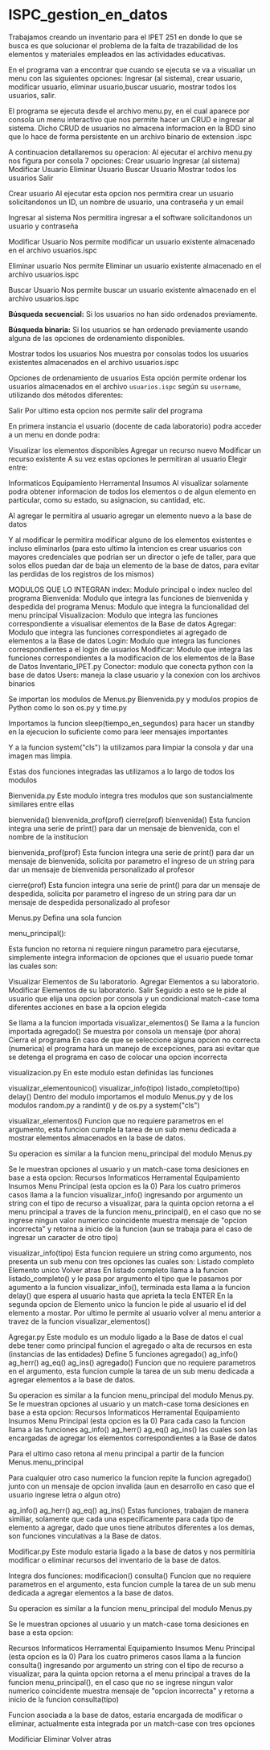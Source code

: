 # ISPC_gestion_en_datos

Trabajamos creando un inventario para el IPET 251 en donde lo que se busca es que solucionar el problema de  la falta de trazabilidad de los elementos y materiales empleados en las actividades educativas. 

En el programa van a encontrar que cuando se ejecuta se va a visualiar un menu con las siguientes opciones: Ingresar (al sistema), crear usuario, modificar usuario, eliminar usuario,buscar usuario, mostrar todos los usuarios, salir. 

El programa se ejecuta desde el archivo menu.py, en el cual aparece por consola un menu interactivo que nos permite hacer un CRUD e ingresar al sistema.
Dicho CRUD de usuarios no almacena informacion en la BDD sino que lo hace de forma persistente en un archivo binario de extension .ispc

A continuacion detallaremos su operacion:
Al ejecutar el archivo menu.py nos figura por consola 7 opciones:
Crear usuario
Ingresar (al sistema)
Modificar Usuario
Eliminar Usuario
Buscar Usuario
Mostrar todos los usuarios
Salir

Crear usuario
Al ejecutar esta opcion nos permitira crear un usuario solicitandonos un ID, un nombre de usuario, una contraseña y un email

Ingresar al sistema
Nos permitira ingresar a el software solicitandonos un usuario y contraseña

Modificar Usuario
Nos permite modificar un usuario existente almacenado en el archivo usuarios.ispc

Eliminar usuario
Nos permite Eliminar un usuario existente almacenado en el archivo usuarios.ispc

Buscar Usuario
Nos permite buscar un usuario existente almacenado en el archivo usuarios.ispc

**Búsqueda secuencial:** Si los usuarios no han sido ordenados previamente.

**Búsqueda binaria:** Si los usuarios se han ordenado previamente usando alguna de las opciones de ordenamiento disponibles.

Mostrar todos los usuarios
Nos muestra por consolas todos los usuarios existentes almacenados en el archivo usuarios.ispc

Opciones de ordenamiento de usuarios
Esta opción permite ordenar los usuarios almacenados en el archivo `usuarios.ispc` según su `username`, utilizando dos métodos diferentes:

Salir
Por ultimo esta opcion nos permite salir del programa 

En primera instancia el usuario (docente de cada laboratorio) podra acceder a un menu en donde podra:

Visualizar los elementos disponibles
Agregar un recurso nuevo
Modificar un recurso existente
A su vez estas opciones le permitiran al usuario Elegir entre:

Informaticos
Equipamiento
Herramental
Insumos
Al visualizar solamente podra obtener informacion de todos los elementos o de algun elemento en particular, como su estado, su asignacion, su cantidad, etc.

Al agregar le permitira al usuario agregar un elemento nuevo a la base de datos

Y al modificar le permitira modificar alguno de los elementos existentes e incluso eliminarlos (para esto ultimo la intencion es crear usuarios con mayores credenciales que podrian ser un director o jefe de taller, para que solos ellos puedan dar de baja un elemento de la base de datos, para evitar las perdidas de los registros de los mismos)

MODULOS QUE LO INTEGRAN
index: Modulo principal o index nucleo del programa
Bienvenida: Modulo que integra las funciones de bienvenida y despedida del programa
Menus: Modulo que integra la funcionalidad del menu principal
Visualizacion: Modulo que integra las funciones correspondiente a visualisar elementos de la Base de datos
Agregar: Modulo que integra las funciones correspondietes al agregado de elementos a la Base de datos
Login: Modulo que integra las funciones correspondientes a el login de usuarios
Modificar: Modulo que integra las funciones correspondientes a la modificacion de los elementos de la Base de Datos
Inventario_IPET.py
Conector: modulo que conecta python con la base de datos
Users: maneja la clase usuario y la conexion con los archivos binarios

Se importan los modulos de Menus.py Bienvenida.py y modulos propios de Python como lo son os.py y time.py

Importamos la funcion sleep(tiempo_en_segundos) para hacer un standby en la ejecucion lo suficiente como para leer mensajes importantes

Y a la funcion system("cls") la utilizamos para limpiar la consola y dar una imagen mas limpia.

Estas dos funciones integradas las utilizamos a lo largo de todos los modulos

Bienvenida.py
Este modulo integra tres modulos que son sustancialmente similares entre ellas

bienvenida()
bienvenida_prof(prof)
cierre(prof)
bienvenida()
Esta funcion integra una serie de print() para dar un mensaje de bienvenida, con el nombre de la institucion

bienvenida_prof(prof)
Esta funcion integra una serie de print() para dar un mensaje de bienvenida, solicita por parametro el ingreso de un string para dar un mensaje de bienvenida personalizado al profesor

cierre(prof)
Esta funcion integra una serie de print() para dar un mensaje de despedida, solicita por parametro el ingreso de un string para dar un mensaje de despedida personalizado al profesor

Menus.py
Defina una sola funcion

menu_principal():

Esta funcion no retorna ni requiere ningun parametro para ejecutarse, simplemente integra informacion de opciones que el usuario puede tomar las cuales son:

Visualizar Elementos de Su laboratorio.
Agregar Elementos a su laboratorio.
Modificar Elementos de su laboratorio.
Salir
Seguido a esto se le pide al usuario que elija una opcion por consola y un condicional match-case toma diferentes acciones en base a la opcion elegida

Se llama a la funcion importada visualizar_elementos()
Se llama a la funcion importada agregado()
Se muestra por consola un mensaje (por ahora)
Cierra el programa
En caso de que se seleccione alguna opcion no correcta (numerica) el programa hará un manejo de excepciones, para  asi evitar que se detenga el programa en caso de colocar una opcion incorrecta

visualizacion.py
En este modulo estan definidas las funciones

visualizar_elementounico()
visualizar_info(tipo)
listado_completo(tipo)
delay()
Dentro del modulo importamos el modulo Menus.py y de los modulos random.py a randint() y de os.py a system("cls")

visualizar_elementos()
Funcion que no requiere parametros en el argumento, esta funcion cumple la tarea de un sub menu dedicada a mostrar elementos almacenados en la base de datos.

Su operacion es similar a la funcion menu_principal del modulo Menus.py

Se le muestran opciones al usuario y un match-case toma desiciones en base a esta opcion:
Recursos Informaticos
Herramental
Equipamiento
Insumos
Menu Principal (esta opcion es la 0)
Para los cuatro primeros casos llama a la funcion visualizar_info() ingresando por argumento un string con el tipo de recurso a visualizar, para la quinta opcion retorna a el menu principal a traves de la funcion menu_principal(), en el caso que no se ingrese ningun valor numerico coincidente muestra mensaje de "opcion incorrecta" y retorna a inicio de la funcion (aun se trabaja para el caso de ingresar un caracter de otro tipo)

visualizar_info(tipo)
Esta funcion requiere un string como argumento, nos presenta un sub menu con tres opciones las cuales son:
Listado completo
Elemento unico
Volver atras
En listado completo llama a la funcion listado_completo() y le pasa por argumento el tipo que le pasamos por agumento a la funcion visualizar_info(), terminada esta llama a la funcion delay() que espera al usuario hasta que aprieta la tecla ENTER
En la segunda opcion de Elemento unico la funcion le pide al usuario el id del elemento a mostar. Por ultimo le permite al usuario volver al menu anterior a travez de la funcion visualizar_elementos()

Agregar.py
Este modulo es un modulo ligado a la Base de datos el cual debe tener como principal funcion el agregado o alta de recursos en esta (instancias de las entidades)
Define 5 funciones
agregado()
ag_info()
ag_herr()
ag_eq()
ag_ins()
agregado()
Funcion que no requiere parametros en el argumento, esta funcion cumple la tarea de un sub menu dedicada a agregar elementos a la base de datos.

Su operacion es similar a la funcion menu_principal del modulo Menus.py. Se le muestran opciones al usuario y un match-case toma desiciones en base a esta opcion:
Recursos Informaticos
Herramental
Equipamiento
Insumos
Menu Principal (esta opcion es la 0)
Para cada caso la funcion llama a las funciones ag_info() ag_herr() ag_eq() ag_ins() las cuales son las encargadas de agregar los elementos correspondientes a la Base de datos

Para el ultimo caso retona al menu principal a partir de la funcion Menus.menu_principal

Para cualquier otro caso numerico la funcion repite la funcion agregado() junto con un mensaje de opcion invalida (aun en desarrollo en caso que el usuario ingrese letra o algun otro)

ag_info() ag_herr() ag_eq() ag_ins()
Estas funciones, trabajan de manera similiar, solamente que cada una especificamente para cada tipo de elemento a agregar, dado que unos tiene atributos diferentes a los demas, son funciones vinculativas a la Base de datos.

Modificar.py
Este modulo estaria ligado a la base de datos y nos permitiria modificar o eliminar recursos del inventario de la base de datos.

Integra dos funciones:
modificacion()
consulta()
Funcion que no requiere parametros en el argumento, esta funcion cumple la tarea de un sub menu dedicada a agregar elementos a la base de datos.

Su operacion es similar a la funcion menu_principal del modulo Menus.py

Se le muestran opciones al usuario y un match-case toma desiciones en base a esta opcion:

Recursos Informaticos
Herramental
Equipamiento
Insumos
Menu Principal (esta opcion es la 0)
Para los cuatro primeros casos llama a la funcion consulta() ingresando por argumento un string con el tipo de recurso a visualizar, para la quinta opcion retorna a el menu principal a traves de la funcion menu_principal(), en el caso que no se ingrese ningun valor numerico coincidente muestra mensaje de "opcion incorrecta" y retorna a inicio de la funcion 
consulta(tipo)

Funcion asociada a la base de datos, estaria encargada de modificar o eliminar, actualmente esta integrada por un match-case con tres opciones

Modificiar
Eliminar
Volver atras





